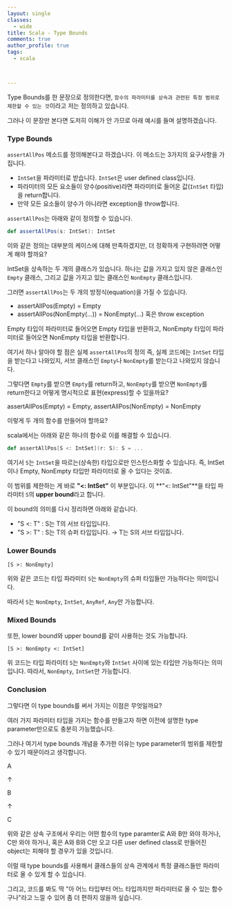 ```yaml
---
layout: single
classes:
  - wide
title: Scala - Type Bounds
comments: true
author_profile: true
tags:
  - scala



---
```


Type Bounds를 한 문장으로 정의한다면, `함수의 파라미터를 상속과 관련된 특정 범위로 제한할 수 있는 것`이라고 저는 정의하고 있습니다.

그러나 이 문장만 본다면 도저히 이해가 안 가므로 아래 예시를 들며 설명하겠습니다.

### Type Bounds

`assertAllPos` 메소드를 정의해본다고 하겠습니다.
이 메소드는 3가지의 요구사항을 가집니다.

* `IntSet`을 파라미터로 받습니다.
  `IntSet`은 user defined class입니다.
* 파라미터의 모든 요소들이 양수(positive)라면 파라미터로 들어온 값(`IntSet` 타입)을 return합니다.
* 만약 모든 요소들이 양수가 아니라면 exception을 throw합니다.

`assertAllPos`는 아래와 같이 정의할 수 있습니다.

~~~scala
def assertAllPos(s: IntSet): IntSet
~~~

이와 같은 정의는 대부분의 케이스에 대해 만족하겠지만, 더 정확하게 구현하려면 어떻게 해야 할까요?

IntSet을 상속하는 두 개의 클래스가 있습니다.
하나는 값을 가지고 있지 않은 클래스인 `Empty` 클래스, 그리고 값을 가지고 있는 클래스인 `NonEmpty` 클래스입니다.

그러면 `assertAllPos`는 두 개의 방정식(equation)을 가질 수 있습니다.

* assertAllPos(Empty) = Empty
* assertAllPos(NonEmpty(...)) = NonEmpty(...)
                                                  혹은
                                                  throw exception

Empty 타입이 파라미터로 들어오면 Empty 타입을 반환하고, NonEmpty 타입이 파라미터로 들어오면 NonEmpty 타입을 반환합니다.

여기서 하나 알아야 할 점은 실제 `assertAllPos`의 정의 즉, 실제 코드에는 `IntSet` 타입을 받는다고 나와있지, 서브 클래스인 `Empty`나 `NonEmpty`를 받는다고 나와있지 않습니다.

그렇다면 `Empty`를 받으면 `Empty`를 return하고, `NonEmpty`를 받으면 `NonEmpty`를 return한다고 어떻게 명시적으로 표현(express)할 수 있을까요?

assertAllPos(Empty) = Empty,
assertAllPos(NonEmpty) = NonEmpty

이렇게 두 개의 함수를 만들어야 할까요?

scala에서는 아래와 같은 하나의 함수로 이를 해결할 수 있습니다.

~~~scala
def assertAllPos[S <: IntSet](r: S): S = ...
~~~

여기서 `S`는 `IntSet`을  따르는(상속한) 타입으로만 인스턴스화할 수 있습니다.
즉, IntSet이나 Empty, NonEmpty 타입만 파라미터로 올 수 있다는 것이죠.

이 범위를 제한하는 게 바로 **"<: IntSet"** 이 부분입니다.
이 **"<: IntSet"**을 타입 파라미터 `S`의 **upper bound**라고 합니다.

이 bound의 의미를 다시 정리하면 아래와 같습니다.

* "S <: T" : S는 T의 서브 타입입니다.
* "S >: T" : S는 T의 슈퍼 타입입니다. &rarr; T는 S의 서브 타입입니다.

### Lower Bounds

`[S >: NonEmpty]`

위와 같은 코드는 타입 파라미터 `S`는 `NonEmpty`의 슈퍼 타입들만 가능하다는 의미입니다.

따라서 `S`는 `NonEmpty`, `IntSet`, `AnyRef`, `Any`만 가능합니다.

### Mixed Bounds

또한, lower bound와 upper bound를 같이 사용하는 것도 가능합니다.

`[S >: NonEmpty <: IntSet]`

위 코드는 타입 파라미터 `S`는 `NonEmpty`와 `IntSet` 사이에 있는 타입만 가능하다는 의미입니다.
따라서, `NonEmpty`, `IntSet`만 가능합니다.



### Conclusion

그렇다면 이 type bounds를 써서 가지는 이점은 무엇일까요?

여러 가지 파라미터 타입을 가지는 함수를 만들고자 하면 이전에 설명한 type parameter만으로도 충분히 가능했습니다.

그러나 여기서 type bounds 개념을 추가한 이유는 type parameter의 범위를 제한할 수 있기 때문이라고 생각합니다.

A

&uarr;

B

&uarr;

C

위와 같은 상속 구조에서 우리는 어떤 함수의 type paramter로 A와 B만 와야 하거나, C만 와야 하거나, 혹은 A와 B와 C만 오고 다른 user defined class로 만들어진 object는 피해야 할 경우가 있을 것입니다.

이럴 때 type bounds를 사용해서 클래스들의 상속 관계에서 특정 클래스들만 파라미터로 올 수 있게 할 수 있습니다.

그리고, 코드를 봐도 딱 "아 어느 타입부터 어느 타입까지만 파라미터로 올 수 있는 함수구나"라고 느낄 수 있어 좀 더 편하지 않을까 싶습니다.